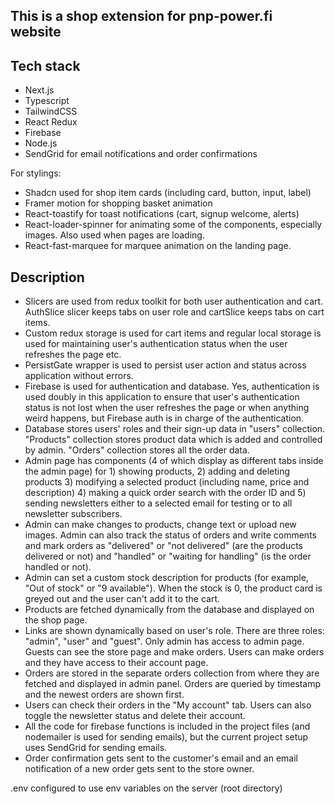 
## This is a shop extension for pnp-power.fi website

## Tech stack

- Next.js
- Typescript
- TailwindCSS
- React Redux
- Firebase
- Node.js
- SendGrid for email notifications and order confirmations

For stylings:

- Shadcn used for shop item cards (including card, button, input, label)
- Framer motion for shopping basket animation
- React-toastify for toast notifications (cart, signup welcome, alerts)
- React-loader-spinner for animating some of the components, especially images. Also used when pages are loading.
- React-fast-marquee for marquee animation on the landing page.


## Description


- Slicers are used from redux toolkit for both user authentication and cart. AuthSlice slicer keeps tabs on user role and cartSlice keeps tabs on cart items.
- Custom redux storage is used for cart items and regular local storage is used for maintaining user's authentication status when the user refreshes the page etc.
- PersistGate wrapper is used to persist user action and status across application without errors.
- Firebase is used for authentication and database. Yes, authentication is used doubly in this application to ensure that user's authentication status is not lost when the user refreshes the page or when anything weird happens, but Firebase auth is in charge of the authentication.
- Database stores users' roles and their sign-up data in "users" collection. "Products" collection stores product data which is added and controlled by admin. "Orders" collection stores all the order data. 
- Admin page has components (4 of which display as different tabs inside the admin page) for 1) showing products, 2) adding and deleting products 3) modifying a selected product (including name, price and description) 4) making a quick order search with the order ID and 5) sending newsletters either to a selected email for testing or to all newsletter subscribers.
- Admin can make changes to products, change text or upload new images. Admin can also track the status of orders and write comments and mark orders as "delivered" or "not delivered" (are the products delivered or not) and "handled" or "waiting for handling" (is the order handled or not).
- Admin can set a custom stock description for products (for example, "Out of stock" or "9 available"). When the stock is 0, the product card is greyed out and the user can't add it to the cart.
- Products are fetched dynamically from the database and displayed on the shop page.
- Links are shown dynamically based on user's role. There are three roles: "admin", "user" and "guest". Only admin has access to admin page. Guests can see the store page and make orders. Users can make orders and they have access to their account page.
- Orders are stored in the separate orders collection from where they are fetched and displayed in admin panel. Orders are queried by timestamp and the newest orders are shown first.
- Users can check their orders in the "My account" tab. Users can also toggle the newsletter status and delete their account.
- All the code for firebase functions is included in the project files (and nodemailer is used for sending emails), but the current project setup uses SendGrid for sending emails. 
- Order confirmation gets sent to the customer's email and an email notification of a new order gets sent to the store owner.

.env configured to use env variables on the server (root directory)